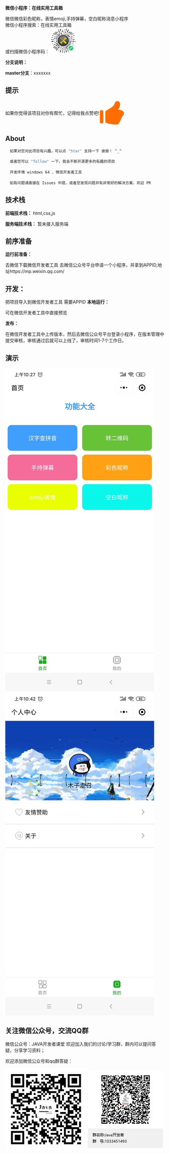 <b>微信小程序：在线实用工具箱</b>

微信微信彩色昵称，表情emoji,手持弹幕，空白昵称消息小程序<br/>
微信小程序搜索：在线实用工具箱<br/>
或扫描微信小程序码：
<img src="https://github.com/leechence/hello-world/blob/master/%E5%BE%AE%E4%BF%A1%E5%9B%BE%E7%89%87_20200812171115.jpg" width="80px" /></p>

**分支说明：**

**master分支**：xxxxxxx

## 提示
<p style="display:flex;align-items:center;">
 如果你觉得该项目对你有帮忙，记得给我点赞吧!<img src="https://github.com/leechence/hello-world/blob/master/zan.png" width="80px" /></p>

## About


```bash
  如果对您对此项目有兴趣，可以点 "Star" 支持一下 谢谢！ ^_^
  
  或者您可以 "follow" 一下，我会不断开源更多的有趣的项目
  
  开发环境 windows 64 、微信开发者工具
  
  如有问题请直接在 Issues 中提，或者您发现问题并有非常好的解决方案，欢迎 PR
```

## 技术栈

**前端技术栈：** html,css,js

**服务端技术栈：** 暂未接入服务端



## 前序准备

**运行前准备：**

   去微信下载微信开发者工具
   去微信公众号平台申请一个小程序，并拿到APPID,地址https://mp.weixin.qq.com/

## 开发：
  把项目导入到微信开发者工具
  需要APPID
**本地运行：**

可在微信开发者工具中直接预览

**发布：**

在微信开发者工具中上传版本，然后去微信公众号平台登录小程序，在版本管理中提交审核，审核通过后就可以上线了，审核时间1-7个工作日。

## 演示
![image](https://github.com/leechence/hello-world/blob/master/%E5%BE%AE%E4%BF%A1%E5%9B%BE%E7%89%87_20200812164506.jpg)
![image](https://github.com/leechence/hello-world/blob/master/%E5%BE%AE%E4%BF%A1%E5%9B%BE%E7%89%87_20200812164512.jpg)

## 关注微信公众号，交流QQ群
微信公众号：JAVA开发者课堂
欢迎加入我们的讨论/学习群，群内可以提问答疑，分享学习资料；

欢迎添加微信公众号和qq群答疑：

![image](https://github.com/leechence/hello-world/blob/master/11111111.jpg)
![image](https://github.com/leechence/hello-world/blob/master/Java%E5%BC%80%E5%8F%91%E8%80%85%E7%BE%A4%E8%81%8A%E4%BA%8C%E7%BB%B4%E7%A0%81.png)



